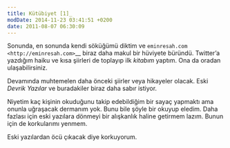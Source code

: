 ```yaml
---
title: Kütübiyet [1]_
modDate: 2014-11-23 03:41:51 +0200
date: 2011-08-07 06:30:09
---
```


Sonunda, en sonunda kendi söküğümü diktim ve
`eminresah.com <http://eminresah.com>`__ biraz daha makul bir hüviyete
büründü. Twitter’a yazdığım haiku ve kısa şiirleri de toplayıp ilk
*kitabım* yaptım. Ona da oradan ulaşabilirsiniz.

Devamında muhtemelen daha önceki şiirler veya hikayeler olacak. Eski
*Devrik Yazılar* ve buradakiler biraz daha sabır istiyor.

Niyetim kaç kişinin okuduğunu takip edebildiğim bir sayaç yapmaktı ama
onunla uğraşacak dermanım yok. Bunu bile şöyle bir okuyup eledim. Daha
fazlası için eski yazılara dönmeyi bir alışkanlık haline getirmem lazım.
Bunun için de korkularımı yenmem.

Eski yazılardan öcü çıkacak diye korkuyorum.

